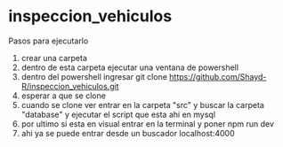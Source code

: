 # inspeccion_vehiculos

Pasos para ejecutarlo 
1. crear una carpeta
2. dentro de esta carpeta ejecutar una ventana de powershell
3. dentro del powershell ingresar
   git clone https://github.com/Shayd-R/inspeccion_vehiculos.git
4. esperar a que se clone
5. cuando se clone ver entrar en la carpeta "src" y buscar la carpeta "database" y ejecutar el script que esta ahi en mysql
6. por ultimo si esta en visual entrar en la terminal y poner
   npm run dev
7. ahi ya se puede entrar desde un buscador
   localhost:4000
   
